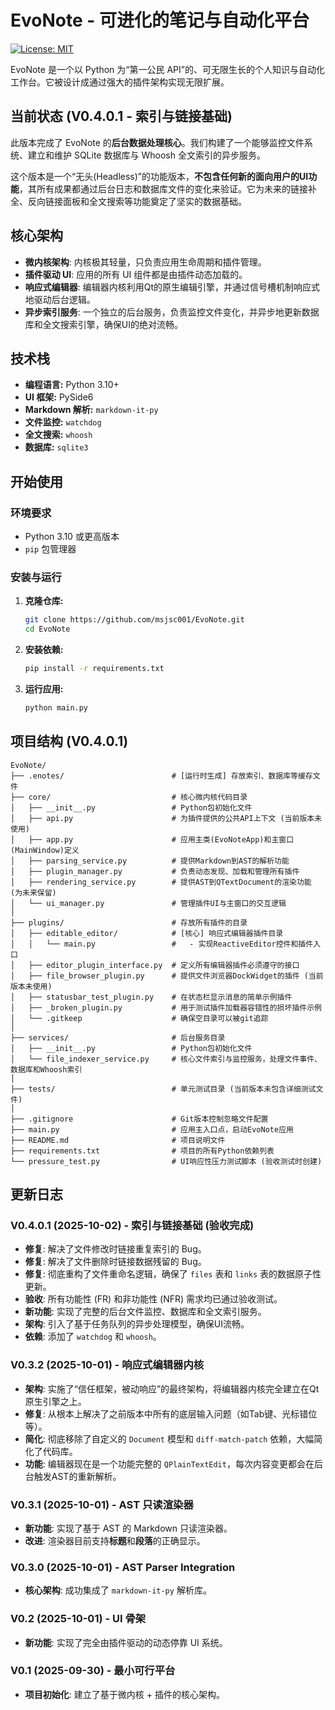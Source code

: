 # EvoNote - 可进化的笔记与自动化平台


[![License: MIT](https://img.shields.io/badge/License-MIT-yellow.svg)](https://opensource.org/licenses/MIT)

EvoNote 是一个以 Python 为“第一公民 API”的、可无限生长的个人知识与自动化工作台。它被设计成通过强大的插件架构实现无限扩展。

## 当前状态 (V0.4.0.1 - 索引与链接基础)

此版本完成了 EvoNote 的**后台数据处理核心**。我们构建了一个能够监控文件系统、建立和维护 SQLite 数据库与 Whoosh 全文索引的异步服务。

这个版本是一个“无头(Headless)”的功能版本，**不包含任何新的面向用户的UI功能**，其所有成果都通过后台日志和数据库文件的变化来验证。它为未来的链接补全、反向链接面板和全文搜索等功能奠定了坚实的数据基础。

## 核心架构

- **微内核架构**: 内核极其轻量，只负责应用生命周期和插件管理。
- **插件驱动 UI**: 应用的所有 UI 组件都是由插件动态加载的。
- **响应式编辑器**: 编辑器内核利用Qt的原生编辑引擎，并通过信号槽机制响应式地驱动后台逻辑。
- **异步索引服务**: 一个独立的后台服务，负责监控文件变化，并异步地更新数据库和全文搜索引擎，确保UI的绝对流畅。

## 技术栈

- **编程语言:** Python 3.10+
- **UI 框架:** PySide6
- **Markdown 解析:** `markdown-it-py`
- **文件监控:** `watchdog`
- **全文搜索:** `whoosh`
- **数据库:** `sqlite3`

## 开始使用

### 环境要求

- Python 3.10 或更高版本
- `pip` 包管理器

### 安装与运行

1.  **克隆仓库:**
    ```bash
    git clone https://github.com/msjsc001/EvoNote.git
    cd EvoNote
    ```

2.  **安装依赖:**
    ```bash
    pip install -r requirements.txt
    ```

3.  **运行应用:**
    ```bash
    python main.py
    ```

## 项目结构 (V0.4.0.1)

```
EvoNote/
├── .enotes/                        # [运行时生成] 存放索引、数据库等缓存文件
├── core/                           # 核心微内核代码目录
│   ├── __init__.py                 # Python包初始化文件
│   ├── api.py                      # 为插件提供的公共API上下文 (当前版本未使用)
│   ├── app.py                      # 应用主类(EvoNoteApp)和主窗口(MainWindow)定义
│   ├── parsing_service.py          # 提供Markdown到AST的解析功能
│   ├── plugin_manager.py           # 负责动态发现、加载和管理所有插件
│   ├── rendering_service.py        # 提供AST到QTextDocument的渲染功能 (为未来保留)
│   └── ui_manager.py               # 管理插件UI与主窗口的交互逻辑
│
├── plugins/                        # 存放所有插件的目录
│   ├── editable_editor/            # [核心] 响应式编辑器插件目录
│   │   └── main.py                 #   - 实现ReactiveEditor控件和插件入口
│   ├── editor_plugin_interface.py  # 定义所有编辑器插件必须遵守的接口
│   ├── file_browser_plugin.py      # 提供文件浏览器DockWidget的插件 (当前版本未使用)
│   ├── statusbar_test_plugin.py    # 在状态栏显示消息的简单示例插件
│   ├── _broken_plugin.py           # 用于测试插件加载器容错性的损坏插件示例
│   └── .gitkeep                    # 确保空目录可以被git追踪
│
├── services/                       # 后台服务目录
│   ├── __init__.py                 # Python包初始化文件
│   └── file_indexer_service.py     # 核心文件索引与监控服务，处理文件事件、数据库和Whoosh索引
│
├── tests/                          # 单元测试目录 (当前版本未包含详细测试文件)
│
├── .gitignore                      # Git版本控制忽略文件配置
├── main.py                         # 应用主入口点，启动EvoNote应用
├── README.md                       # 项目说明文件
├── requirements.txt                # 项目的所有Python依赖列表
└── pressure_test.py                # UI响应性压力测试脚本 (验收测试时创建)
```

## 更新日志

### V0.4.0.1 (2025-10-02) - 索引与链接基础 (验收完成)
- **修复**: 解决了文件修改时链接重复索引的 Bug。
- **修复**: 解决了文件删除时链接数据残留的 Bug。
- **修复**: 彻底重构了文件重命名逻辑，确保了 `files` 表和 `links` 表的数据原子性更新。
- **验收**: 所有功能性 (FR) 和非功能性 (NFR) 需求均已通过验收测试。
- **新功能**: 实现了完整的后台文件监控、数据库和全文索引服务。
- **架构**: 引入了基于任务队列的异步处理模型，确保UI流畅。
- **依赖**: 添加了 `watchdog` 和 `whoosh`。

### V0.3.2 (2025-10-01) - 响应式编辑器内核
- **架构**: 实施了“信任框架，被动响应”的最终架构，将编辑器内核完全建立在Qt原生引擎之上。
- **修复**: 从根本上解决了之前版本中所有的底层输入问题（如Tab键、光标错位等）。
- **简化**: 彻底移除了自定义的 `Document` 模型和 `diff-match-patch` 依赖，大幅简化了代码库。
- **功能**: 编辑器现在是一个功能完整的 `QPlainTextEdit`，每次内容变更都会在后台触发AST的重新解析。

### V0.3.1 (2025-10-01) - AST 只读渲染器
- **新功能**: 实现了基于 AST 的 Markdown 只读渲染器。
- **改进**: 渲染器目前支持**标题**和**段落**的正确显示。

### V0.3.0 (2025-10-01) - AST Parser Integration
- **核心架构**: 成功集成了 `markdown-it-py` 解析库。

### V0.2 (2025-10-01) - UI 骨架
- **新功能**: 实现了完全由插件驱动的动态停靠 UI 系统。

### V0.1 (2025-09-30) - 最小可行平台
- **项目初始化**: 建立了基于微内核 + 插件的核心架构。
